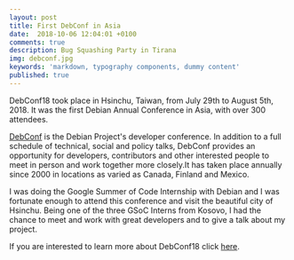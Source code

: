 ```yaml
---
layout: post
title: First DebConf in Asia
date:  2018-10-06 12:04:01 +0100
comments: true
description: Bug Squashing Party in Tirana
img: debconf.jpg
keywords: 'markdown, typography components, dummy content'
published: true
---
```


DebConf18 took place in Hsinchu, Taiwan, from July 29th to August 5th, 2018. It was the first Debian Annual Conference in Asia, with over 300 attendees.

[DebConf](https://www.debconf.org) is the Debian Project's developer conference. In addition to a full schedule of technical, social and policy talks, DebConf provides an opportunity for developers, contributors and other interested people to meet in person and work together more closely.It has taken place annually since 2000 in locations as varied as Canada, Finland and Mexico. 

I was doing the Google Summer of Code Internship with Debian and I was fortunate enough to attend this conference and visit the beautiful city of Hsinchu. Being one of the three GSoC Interns from Kosovo, I had the chance to meet and work with great developers and to give a talk about my project. 

If you are interested to learn more about DebConf18 click [here](https://debconf18.debconf.org).






